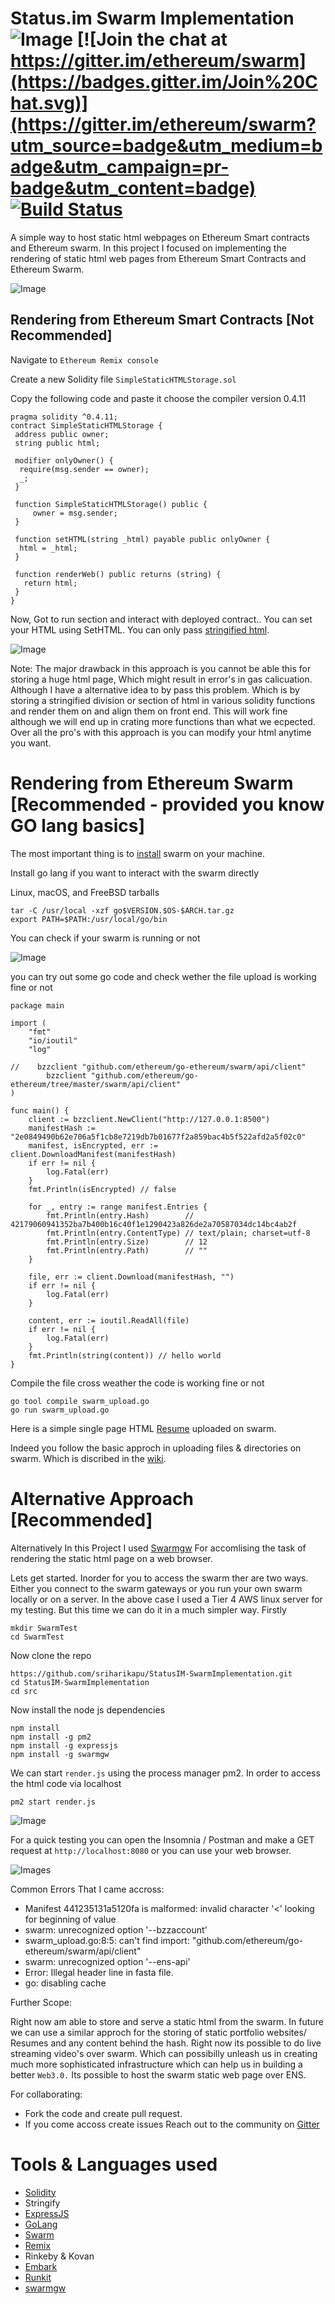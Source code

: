            
# Status.im Swarm Implementation                     ![Image](https://github.com/sriharikapu/StatusIM-SwarmImplementation/blob/master/assets/icon.png?raw=true) [![Join the chat at https://gitter.im/ethereum/swarm](https://badges.gitter.im/Join%20Chat.svg)](https://gitter.im/ethereum/swarm?utm_source=badge&utm_medium=badge&utm_campaign=pr-badge&utm_content=badge) [![Build Status](https://travis-ci.org/sriharikapu/StatusIM-SwarmImplementation.svg?branch=master)](https://travis-ci.org/sriharikapu/StatusIM-SwarmImplementation)

A simple way to host static html webpages on Ethereum Smart contracts and Ethereum swarm. In this project I focused on implementing the rendering of static html web pages from Ethereum Smart Contracts and Ethereum Swarm. 

![Image](https://github.com/sriharikapu/StatusIM-SwarmImplementation/blob/master/assets/SimpleArchitecture-2.png?raw=true)

## Rendering from Ethereum Smart Contracts [Not Recommended]
Navigate to ``` Ethereum Remix console ```

Create a new Solidity file ``` SimpleStaticHTMLStorage.sol ```

Copy the following code and paste it choose the compiler version 0.4.11
```
pragma solidity ^0.4.11;
contract SimpleStaticHTMLStorage {
 address public owner;
 string public html;
 
 modifier onlyOwner() {
  require(msg.sender == owner);
  _;
 }
 
 function SimpleStaticHTMLStorage() public {
     owner = msg.sender;
 }
 
 function setHTML(string _html) payable public onlyOwner {
  html = _html;
 }
 
 function renderWeb() public returns (string) {
   return html;
 }
}
```
Now, Got to run section and interact with deployed contract..
You can set your HTML using SetHTML. You can only pass [stringified html](https://www.willpeavy.com/minifier/). 

![Image](https://github.com/sriharikapu/StatusIM-SwarmImplementation/blob/master/assets/Screen%20Shot%202018-11-16%20at%2010.28.30%20AM.png?raw=true)

Note: The major drawback in this approach is you cannot be able this for storing a huge html page, Which might result in error's in gas calicuation. Although I have a alternative idea to by pass this problem. Which is by storing a stringified division or section of html in various solidity functions and render them on and align them on front end. This will work fine although we will end up in crating more functions than what we ecpected. Over all the pro's with this approach is you can modify your html anytime you want.


# Rendering from Ethereum Swarm [Recommended - provided you know GO lang basics]

The most important thing is to [install](https://swarm-guide.readthedocs.io/en/latest/installation.html) swarm on your machine.

Install go lang if you want to interact with the swarm directly

Linux, macOS, and FreeBSD tarballs
```
tar -C /usr/local -xzf go$VERSION.$OS-$ARCH.tar.gz
export PATH=$PATH:/usr/local/go/bin
```
You can check if your swarm is running or not 

![Image](https://github.com/sriharikapu/StatusIM-SwarmImplementation/blob/master/assets/Screen%20Shot%202018-11-16%20at%2011.02.59%20AM.png?raw=true)

you can try out some go code and check wether the file upload is working fine or not
```
package main

import (
    "fmt"
    "io/ioutil"
    "log"

//    bzzclient "github.com/ethereum/go-ethereum/swarm/api/client"
        bzzclient "github.com/ethereum/go-ethereum/tree/master/swarm/api/client"
)

func main() {
    client := bzzclient.NewClient("http://127.0.0.1:8500")
    manifestHash := "2e0849490b62e706a5f1cb8e7219db7b01677f2a859bac4b5f522afd2a5f02c0"
    manifest, isEncrypted, err := client.DownloadManifest(manifestHash)
    if err != nil {
        log.Fatal(err)
    }
    fmt.Println(isEncrypted) // false

    for _, entry := range manifest.Entries {
        fmt.Println(entry.Hash)        // 42179060941352ba7b400b16c40f1e1290423a826de2a70587034dc14bc4ab2f
        fmt.Println(entry.ContentType) // text/plain; charset=utf-8
        fmt.Println(entry.Size)        // 12
        fmt.Println(entry.Path)        // ""
    }

    file, err := client.Download(manifestHash, "")
    if err != nil {
        log.Fatal(err)
    }

    content, err := ioutil.ReadAll(file)
    if err != nil {
        log.Fatal(err)
    }
    fmt.Println(string(content)) // hello world
}
```
Compile the file cross weather the code is working fine or not
```
go tool compile swarm_upload.go 
go run swarm_upload.go
```
Here is a simple single page HTML [Resume](https://swarm-gateways.net/bzz:/5b3bf6a9beabd8f4c36ed0b1a92fe3f4047797ccd1674ea5e3ed44963d700d39/) uploaded on swarm.

Indeed you follow the basic approch in uploading files & directories on swarm. Which is discribed in the [wiki](https://github.com/sriharikapu/StatusIM-SwarmImplementation/wiki/Getting-started).


# Alternative Approach [Recommended]
Alternatively In this Project I used [Swarmgw](https://www.npmjs.com/package/swarmgw) For accomlising the task of rendering the static html page on a web browser.

Lets get started. Inorder for you to access the swarm ther are two ways. Either you connect to the swarm gateways or you run your own swarm locally or on a server. In the above case I used a Tier 4 AWS linux server for my testing. But this time we can do it in a much simpler way. Firstly
```
mkdir SwarmTest
cd SwarmTest
```
Now clone the repo
```
https://github.com/sriharikapu/StatusIM-SwarmImplementation.git
cd StatusIM-SwarmImplementation
cd src
```
Now install the node js dependencies
```
npm install
npm install -g pm2 
npm install -g expressjs
npm install -g swarmgw
```
We can start ```render.js``` using the process manager pm2. In order to access the html code via localhost
```
pm2 start render.js
```
![Image](https://github.com/sriharikapu/StatusIM-SwarmImplementation/blob/master/assets/Screen%20Shot%202018-11-16%20at%202.33.00%20PM.png?raw=true)

For a quick testing you can open the Insomnia / Postman and make a GET request at ```http://localhost:8080``` or you can use your web browser.

![Images](https://github.com/sriharikapu/StatusIM-SwarmImplementation/blob/master/assets/Screen%20Shot%202018-11-16%20at%202.36.36%20PM.png?raw=true)

Common Errors That I came accross: 
- Manifest 441235131a5120fa is malformed: invalid character '<' looking for beginning of value
- swarm: unrecognized option '--bzzaccount'
- swarm_upload.go:8:5: can't find import: "github.com/ethereum/go-ethereum/swarm/api/client"
- swarm: unrecognized option '--ens-api'
- Error: Illegal header line in fasta file.
- go: disabling cache


Further Scope: 

Right now am able to store and serve a static html from the swarm. In future we can use a similar approch for the storing of static portfolio websites/ Resumes and any content behind the hash. Right now its possible to do live streaming video's over swarm. Which can possibilly unleash us in creating much more sophisticated infrastructure which can help us in building a better `Web3.0.` Its possible to host the swarm static web page over ENS. 


For collaborating: 
- Fork the code and create pull request.
- If you come accoss create issues Reach out to the community on [Gitter](https://gitter.im/ethereum/swarm)


# Tools & Languages used
- [Solidity](https://github.com/ethereum/solidity)
- Stringify
- [ExpressJS](https://expressjs.com/)
- [GoLang](https://golang.org/d)
- [Swarm](https://swarm-gateways.net)
- [Remix](https://remix.ethereum.org)
- Rinkeby & Kovan
- [Embark](https://embark.status.im/)
- [Runkit](https://npm.runkit.com/)
- [swarmgw](https://www.npmjs.com/package/swarmgw)
